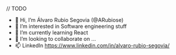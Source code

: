 // TODO
- 👋 Hi, I’m Álvaro Rubio Segovia (@ARubiose)
- 👀 I’m interested in Software engineering stuff
- 🌱 I’m currently learning React
- 💞️ I’m looking to collaborate on ...
- 📫 LinkedIn https://www.linkedin.com/in/alvaro-rubio-segovia/
